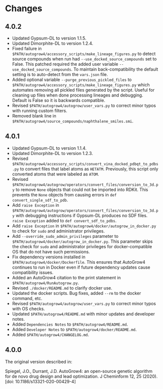 Changes
=======

4.0.2
-----

* Updated Gypsum-DL to version 1.1.5.
* Updated Dimorphite-DL to version 1.2.4.
* Fixed failure in `$PATH/autogrow4/accessory_scripts/make_lineage_figures.py`
  to detect source compounds when run had `--use_docked_source_compounds` set
  to False. This patched required the added user variable
  `--use_docked_source_compounds`. To maintain back-compatibility the default
  setting is to auto-detect from the `vars.json` file.
* Added optional variable `--purge_previous_pickled_files` to
  `$PATH/autogrow4/accessory_scripts/make_lineage_figures.py` which automates
  removing all pickled files generated by the script. Useful for cleaning up
  files when done processing lineages and debugging. Default is False so it is
  backwards compatible.
* Revised `$PATH/autogrow4/autogrow/user_vars.py` to correct minor typos with
  running custom filters.
* Removed blank line in `$PATH/autogrow4/source_compounds/naphthalene_smiles.smi`.

4.0.1
-----

* Updated Gypsum-DL to version 1.1.4.
* Updated Dimorphite-DL to version 1.2.3.
* Revised
  `$PATH/autogrow4/accessory_scripts/convert_vina_docked_pdbqt_to_pdbs.py` to
  convert files that label atoms as `HETATM`. Previously, this script only
  converted atoms that were labeled as `ATOM`.
* Revised
  `$PATH/autogrow4/autogrow/operators/convert_files/conversion_to_3d.py` to
  remove `None` objects that could not be imported into RDKit. This prevents
  the `None` objects from causing errors in `def convert_single_sdf_to_pdb`.
* Add `raise Exception` in
  `$PATH/autogrow4/autogrow/operators/convert_files/conversion_to_3d.py` with
  debugging instructions if Gypsum-DL produces no SDF files. `raise Exception`
  added to `def convert_sdf_to_pdbs`.
* Add `raise Exception` in `$PATH/autogrow4/docker/autogrow_in_docker.py` to
  check for `sudo` and administrator privileges.
* Add `--override_sudo_admin_privileges` parameter to
  `$PATH/autogrow4/docker/autogrow_in_docker.py`. This parameter skips the
  check for `sudo` and administrator privileges for docker-compatible OS that
  do not have such permissions.
* Fix dependency versions installed in `$PATH/autogrow4/docker/Dockerfile`.
  This ensures that AutoGrow4 continues to run in Docker even if future
  dependency updates cause compatibility issues.
* Added an AutoGrow4 citation to the print statement in
  `$PATH/autogrow4/RunAutogrow.py`.
* Revised `./docker/README.md` to clarify docker use.
* Updated the docker scripts. Bug fixes, added `--rm` to the docker command,
  etc.
* Revised `$PATH/autogrow4/autogrow/user_vars.py` to correct minor typos with
  OS checks.
* Updated `$PATH/autogrow4/README.md` with minor updates and developer notes.
* Added `Dependencies Notes` to `$PATH/autogrow4/README.md`.
* Added `Developer Notes` to `$PATH/autogrow4/docker/README.md`.
* Added `$PATH/autogrow4/CHANGELOG.md`.

4.0.0
-----

The original version described in:

Spiegel, J.O., Durrant, J.D. AutoGrow4: an open-source genetic algorithm for
de novo drug design and lead optimization. J Cheminform 12, 25 (2020). [doi:
10.1186/s13321-020-00429-4]
